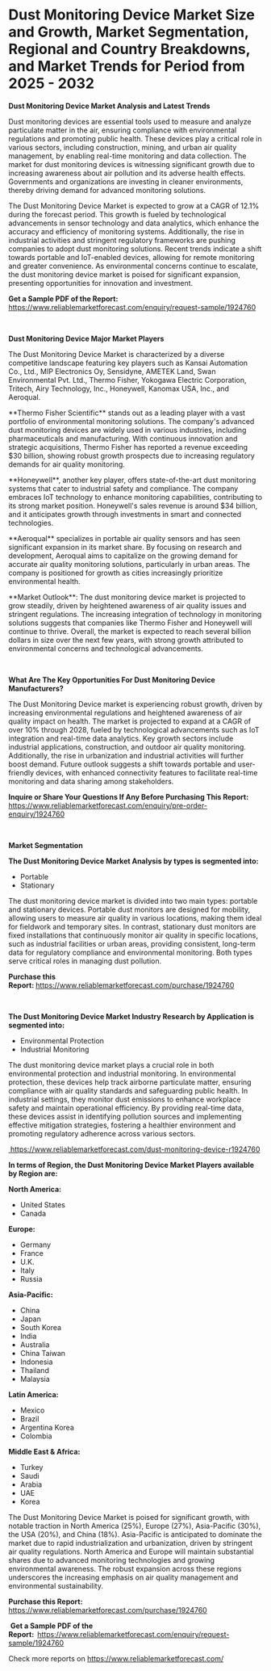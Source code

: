 <p><h1>Dust Monitoring Device Market Size and Growth, Market Segmentation, Regional and Country Breakdowns, and Market Trends for Period from 2025 -  2032</h1></p><p><strong>Dust Monitoring Device Market Analysis and Latest Trends</strong></p>
<p><p>Dust monitoring devices are essential tools used to measure and analyze particulate matter in the air, ensuring compliance with environmental regulations and promoting public health. These devices play a critical role in various sectors, including construction, mining, and urban air quality management, by enabling real-time monitoring and data collection. The market for dust monitoring devices is witnessing significant growth due to increasing awareness about air pollution and its adverse health effects. Governments and organizations are investing in cleaner environments, thereby driving demand for advanced monitoring solutions.</p><p>The Dust Monitoring Device Market is expected to grow at a CAGR of 12.1% during the forecast period. This growth is fueled by technological advancements in sensor technology and data analytics, which enhance the accuracy and efficiency of monitoring systems. Additionally, the rise in industrial activities and stringent regulatory frameworks are pushing companies to adopt dust monitoring solutions. Recent trends indicate a shift towards portable and IoT-enabled devices, allowing for remote monitoring and greater convenience. As environmental concerns continue to escalate, the dust monitoring device market is poised for significant expansion, presenting opportunities for innovation and investment.</p></p>
<p><strong>Get a Sample PDF of the Report:&nbsp;</strong> <a href="https://www.reliablemarketforecast.com/enquiry/request-sample/1924760?utm_campaign=1140&utm_medium=2&utm_source=Github&utm_content=ia&utm_term=14012025&utm_id=dust-monitoring-device">https://www.reliablemarketforecast.com/enquiry/request-sample/1924760</a></p>
<p>&nbsp;</p>
<p><strong>Dust Monitoring Device Major Market Players</strong></p>
<p><p>The Dust Monitoring Device Market is characterized by a diverse competitive landscape featuring key players such as Kansai Automation Co., Ltd., MIP Electronics Oy, Sensidyne, AMETEK Land, Swan Environmental Pvt. Ltd., Thermo Fisher, Yokogawa Electric Corporation, Tritech, Airy Technology, Inc., Honeywell, Kanomax USA, Inc., and Aeroqual.</p><p>**Thermo Fisher Scientific** stands out as a leading player with a vast portfolio of environmental monitoring solutions. The company's advanced dust monitoring devices are widely used in various industries, including pharmaceuticals and manufacturing. With continuous innovation and strategic acquisitions, Thermo Fisher has reported a revenue exceeding $30 billion, showing robust growth prospects due to increasing regulatory demands for air quality monitoring.</p><p>**Honeywell**, another key player, offers state-of-the-art dust monitoring systems that cater to industrial safety and compliance. The company embraces IoT technology to enhance monitoring capabilities, contributing to its strong market position. Honeywell's sales revenue is around $34 billion, and it anticipates growth through investments in smart and connected technologies.</p><p>**Aeroqual** specializes in portable air quality sensors and has seen significant expansion in its market share. By focusing on research and development, Aeroqual aims to capitalize on the growing demand for accurate air quality monitoring solutions, particularly in urban areas. The company is positioned for growth as cities increasingly prioritize environmental health.</p><p>**Market Outlook**: The dust monitoring device market is projected to grow steadily, driven by heightened awareness of air quality issues and stringent regulations. The increasing integration of technology in monitoring solutions suggests that companies like Thermo Fisher and Honeywell will continue to thrive. Overall, the market is expected to reach several billion dollars in size over the next few years, with strong growth attributed to environmental concerns and technological advancements.</p></p>
<p>&nbsp;</p>
<p><strong>What Are The Key Opportunities For Dust Monitoring Device Manufacturers?</strong></p>
<p><p>The Dust Monitoring Device market is experiencing robust growth, driven by increasing environmental regulations and heightened awareness of air quality impact on health. The market is projected to expand at a CAGR of over 10% through 2028, fueled by technological advancements such as IoT integration and real-time data analytics. Key growth sectors include industrial applications, construction, and outdoor air quality monitoring. Additionally, the rise in urbanization and industrial activities will further boost demand. Future outlook suggests a shift towards portable and user-friendly devices, with enhanced connectivity features to facilitate real-time monitoring and data sharing among stakeholders.</p></p>
<p><strong>Inquire or Share Your Questions If Any Before Purchasing This Report:</strong> <a href="https://www.reliablemarketforecast.com/enquiry/pre-order-enquiry/1924760?utm_campaign=1140&utm_medium=2&utm_source=Github&utm_content=ia&utm_term=14012025&utm_id=dust-monitoring-device">https://www.reliablemarketforecast.com/enquiry/pre-order-enquiry/1924760</a></p>
<p>&nbsp;</p>
<p><strong>Market Segmentation</strong></p>
<p><strong>The Dust Monitoring Device Market Analysis by types is segmented into:</strong></p>
<p><ul><li>Portable</li><li>Stationary</li></ul></p>
<p><p>The dust monitoring device market is divided into two main types: portable and stationary devices. Portable dust monitors are designed for mobility, allowing users to measure air quality in various locations, making them ideal for fieldwork and temporary sites. In contrast, stationary dust monitors are fixed installations that continuously monitor air quality in specific locations, such as industrial facilities or urban areas, providing consistent, long-term data for regulatory compliance and environmental monitoring. Both types serve critical roles in managing dust pollution.</p></p>
<p><strong>Purchase this Report:&nbsp;</strong><a href="https://www.reliablemarketforecast.com/purchase/1924760?utm_campaign=1140&utm_medium=2&utm_source=Github&utm_content=ia&utm_term=14012025&utm_id=dust-monitoring-device">https://www.reliablemarketforecast.com/purchase/1924760</a></p>
<p>&nbsp;</p>
<p><strong>The Dust Monitoring Device Market Industry Research by Application is segmented into:</strong></p>
<p><ul><li>Environmental Protection</li><li>Industrial Monitoring</li></ul></p>
<p><p>The dust monitoring device market plays a crucial role in both environmental protection and industrial monitoring. In environmental protection, these devices help track airborne particulate matter, ensuring compliance with air quality standards and safeguarding public health. In industrial settings, they monitor dust emissions to enhance workplace safety and maintain operational efficiency. By providing real-time data, these devices assist in identifying pollution sources and implementing effective mitigation strategies, fostering a healthier environment and promoting regulatory adherence across various sectors.</p></p>
<p><a href="https://www.reliablemarketforecast.com/dust-monitoring-device-r1924760?utm_campaign=1140&utm_medium=2&utm_source=Github&utm_content=ia&utm_term=14012025&utm_id=dust-monitoring-device">&nbsp;https://www.reliablemarketforecast.com/dust-monitoring-device-r1924760</a></p>
<p><strong>In terms of Region, the Dust Monitoring Device Market Players available by Region are:</strong></p>
<p>
    <p> <strong> North America: </strong>
        <ul>
            <li>United States</li>
            <li>Canada</li>
        </ul>
        </p> 
    <p> <strong> Europe: </strong>
        <ul>
            <li>Germany</li>
            <li>France</li>
            <li>U.K.</li>
            <li>Italy</li>
            <li>Russia</li>
        </ul>
        </p> 
    <p> <strong> Asia-Pacific: </strong>
        <ul>
            <li>China</li>
            <li>Japan</li>
            <li>South Korea</li>
            <li>India</li>
            <li>Australia</li>
            <li>China Taiwan</li>
            <li>Indonesia</li>
            <li>Thailand</li>
            <li>Malaysia</li>
        </ul>
        </p> 
    <p> <strong> Latin America: </strong>
        <ul>
            <li>Mexico</li>
            <li>Brazil</li>
            <li>Argentina Korea</li>
            <li>Colombia</li>
        </ul>
        </p> 
    <p> <strong> Middle East & Africa: </strong>
        <ul>
            <li>Turkey</li>
            <li>Saudi</li>
            <li>Arabia</li>
            <li>UAE</li>
            <li>Korea</li>
        </ul>
    </p>
    </p>
<p><p>The Dust Monitoring Device Market is poised for significant growth, with notable traction in North America (25%), Europe (27%), Asia-Pacific (30%), the USA (20%), and China (18%). Asia-Pacific is anticipated to dominate the market due to rapid industrialization and urbanization, driven by stringent air quality regulations. North America and Europe will maintain substantial shares due to advanced monitoring technologies and growing environmental awareness. The robust expansion across these regions underscores the increasing emphasis on air quality management and environmental sustainability.</p></p>
<p><strong>Purchase this Report: </strong><a href="https://www.reliablemarketforecast.com/purchase/1924760?utm_campaign=1140&utm_medium=2&utm_source=Github&utm_content=ia&utm_term=14012025&utm_id=dust-monitoring-device">https://www.reliablemarketforecast.com/purchase/1924760</a></p>
<p>&nbsp;<strong>Get a Sample PDF of the Report:&nbsp;&nbsp;</strong><a href="https://www.reliablemarketforecast.com/enquiry/request-sample/1924760?utm_campaign=1140&utm_medium=2&utm_source=Github&utm_content=ia&utm_term=14012025&utm_id=dust-monitoring-device">https://www.reliablemarketforecast.com/enquiry/request-sample/1924760</a></p>
<p><strong></strong></p>
<p>Check more reports on <a href="https://www.reliablemarketforecast.com/?utm_campaign=1140&utm_medium=2&utm_source=Github&utm_content=ia&utm_term=14012025&utm_id=dust-monitoring-device">https://www.reliablemarketforecast.com/</a></p>